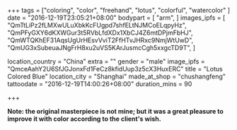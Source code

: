 +++
tags = ["coloring",
  "color",
  "freehand",
  "lotus", "colorful", "watercolor"
]
date = "2016-12-19T23:05:21+08:00"
bodypart = [
  "arm",
]
images_ipfs = [  
  "QmTtLiPz2fLMXwULuXbkKcFUgpd7shfELtNJMCoELqpyHz",
  "QmPFyGXY6dKXWGur3t5RVbLfdXDx1XbCJ4Z6mtDPjmFbHJ",
  "QmWTQKhEF31AqsUgUrHEsvVviT2FfHTvJHRxc9NmjWtUwD",
  "QmUG3xSubeuaJNgFrH8xu2uVS5KArJusmcCgh5xxgcTD9T",
]

location_country = "China"
extra = ""
gender = "male"
image_ipfs = "QmceAahY2U6SfJGJonxFd1FeCz8kfidUup3z5cX3HuxERC"
title = "Lotus Colored Blue"
location_city = "Shanghai"
made_at_shop = "chushangfeng"
tattoodate = "2016-12-19T14:00:26+08:00"
duration_mins = 90

+++

__Note: the original masterpiece is not mine; but it was a great pleasure to improve it
with color according to the client's wish.__
